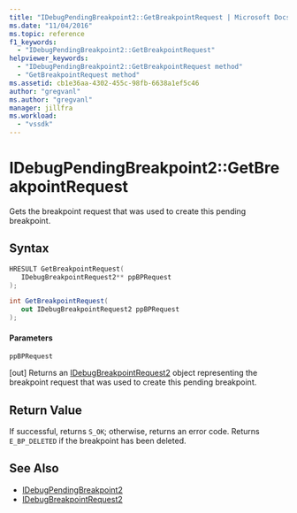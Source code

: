 ```yaml
---
title: "IDebugPendingBreakpoint2::GetBreakpointRequest | Microsoft Docs"
ms.date: "11/04/2016"
ms.topic: reference
f1_keywords:
  - "IDebugPendingBreakpoint2::GetBreakpointRequest"
helpviewer_keywords:
  - "IDebugPendingBreakpoint2::GetBreakpointRequest method"
  - "GetBreakpointRequest method"
ms.assetid: cb1e36aa-4302-455c-98fb-6638a1ef5c46
author: "gregvanl"
ms.author: "gregvanl"
manager: jillfra
ms.workload:
  - "vssdk"
---
```

# IDebugPendingBreakpoint2::GetBreakpointRequest
Gets the breakpoint request that was used to create this pending breakpoint.

## Syntax

```cpp
HRESULT GetBreakpointRequest( 
   IDebugBreakpointRequest2** ppBPRequest
);
```

```csharp
int GetBreakpointRequest( 
   out IDebugBreakpointRequest2 ppBPRequest
);
```

#### Parameters
 `ppBPRequest`

 [out] Returns an [IDebugBreakpointRequest2](../../../extensibility/debugger/reference/idebugbreakpointrequest2.md) object representing the breakpoint request that was used to create this pending breakpoint.

## Return Value
 If successful, returns `S_OK`; otherwise, returns an error code. Returns `E_BP_DELETED` if the breakpoint has been deleted.

## See Also
- [IDebugPendingBreakpoint2](../../../extensibility/debugger/reference/idebugpendingbreakpoint2.md)
- [IDebugBreakpointRequest2](../../../extensibility/debugger/reference/idebugbreakpointrequest2.md)